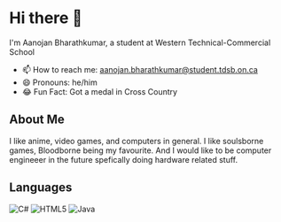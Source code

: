 # Hi there 🤑
I'm Aanojan Bharathkumar, a student at Western Technical-Commercial School

- 📫 How to reach me: aanojan.bharathkumar@student.tdsb.on.ca
- 😄 Pronouns: he/him
- 😂 Fun Fact: Got a medal in Cross Country

## About Me
I like anime, video games, and computers in general.  I like soulsborne games, Bloodborne being my favourite. And I would like to be computer engineeer in the future spefically doing hardware related stuff.

## Languages
![C#](https://img.shields.io/badge/c%23-%23239120.svg?style=for-the-badge&logo=csharp&logoColor=white)
![HTML5](https://img.shields.io/badge/html5-%23E34F26.svg?style=for-the-badge&logo=html5&logoColor=white)
![Java](https://img.shields.io/badge/java-%23ED8B00.svg?style=for-the-badge&logo=openjdk&logoColor=white)
